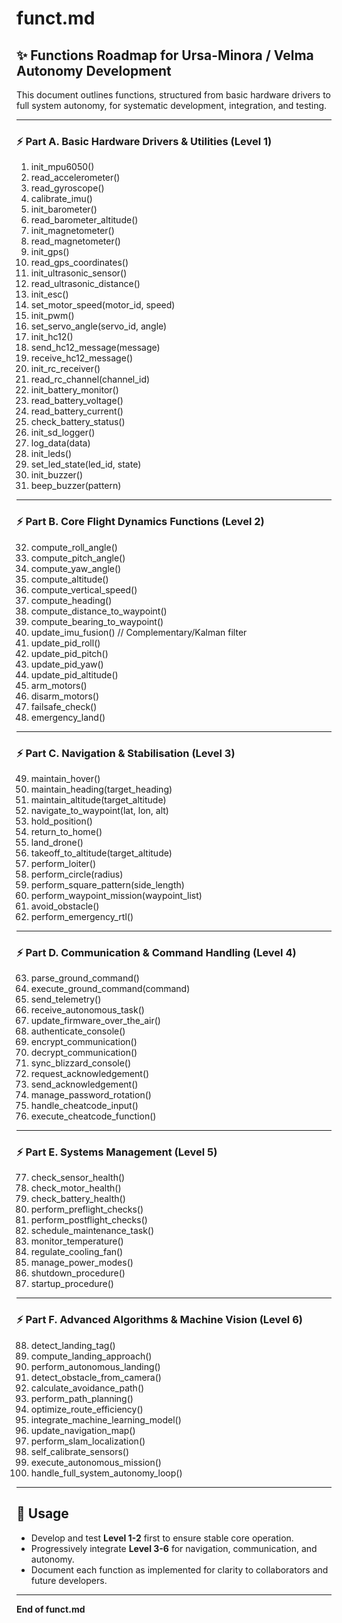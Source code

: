 # funct.md

## ✨ Functions Roadmap for Ursa-Minora / Velma Autonomy Development

This document outlines functions, structured from basic hardware drivers to full system autonomy, for systematic development, integration, and testing.

---

### ⚡ **Part A. Basic Hardware Drivers & Utilities (Level 1)**

1. init_mpu6050()
2. read_accelerometer()
3. read_gyroscope()
4. calibrate_imu()
5. init_barometer()
6. read_barometer_altitude()
7. init_magnetometer()
8. read_magnetometer()
9. init_gps()
10. read_gps_coordinates()
11. init_ultrasonic_sensor()
12. read_ultrasonic_distance()
13. init_esc()
14. set_motor_speed(motor_id, speed)
15. init_pwm()
16. set_servo_angle(servo_id, angle)
17. init_hc12()
18. send_hc12_message(message)
19. receive_hc12_message()
20. init_rc_receiver()
21. read_rc_channel(channel_id)
22. init_battery_monitor()
23. read_battery_voltage()
24. read_battery_current()
25. check_battery_status()
26. init_sd_logger()
27. log_data(data)
28. init_leds()
29. set_led_state(led_id, state)
30. init_buzzer()
31. beep_buzzer(pattern)

---

### ⚡ **Part B. Core Flight Dynamics Functions (Level 2)**

32. compute_roll_angle()
33. compute_pitch_angle()
34. compute_yaw_angle()
35. compute_altitude()
36. compute_vertical_speed()
37. compute_heading()
38. compute_distance_to_waypoint()
39. compute_bearing_to_waypoint()
40. update_imu_fusion() // Complementary/Kalman filter
41. update_pid_roll()
42. update_pid_pitch()
43. update_pid_yaw()
44. update_pid_altitude()
45. arm_motors()
46. disarm_motors()
47. failsafe_check()
48. emergency_land()

---

### ⚡ **Part C. Navigation & Stabilisation (Level 3)**

49. maintain_hover()
50. maintain_heading(target_heading)
51. maintain_altitude(target_altitude)
52. navigate_to_waypoint(lat, lon, alt)
53. hold_position()
54. return_to_home()
55. land_drone()
56. takeoff_to_altitude(target_altitude)
57. perform_loiter()
58. perform_circle(radius)
59. perform_square_pattern(side_length)
60. perform_waypoint_mission(waypoint_list)
61. avoid_obstacle()
62. perform_emergency_rtl()

---

### ⚡ **Part D. Communication & Command Handling (Level 4)**

63. parse_ground_command()
64. execute_ground_command(command)
65. send_telemetry()
66. receive_autonomous_task()
67. update_firmware_over_the_air()
68. authenticate_console()
69. encrypt_communication()
70. decrypt_communication()
71. sync_blizzard_console()
72. request_acknowledgement()
73. send_acknowledgement()
74. manage_password_rotation()
75. handle_cheatcode_input()
76. execute_cheatcode_function()

---

### ⚡ **Part E. Systems Management (Level 5)**

77. check_sensor_health()
78. check_motor_health()
79. check_battery_health()
80. perform_preflight_checks()
81. perform_postflight_checks()
82. schedule_maintenance_task()
83. monitor_temperature()
84. regulate_cooling_fan()
85. manage_power_modes()
86. shutdown_procedure()
87. startup_procedure()

---

### ⚡ **Part F. Advanced Algorithms & Machine Vision (Level 6)**

88. detect_landing_tag()
89. compute_landing_approach()
90. perform_autonomous_landing()
91. detect_obstacle_from_camera()
92. calculate_avoidance_path()
93. perform_path_planning()
94. optimize_route_efficiency()
95. integrate_machine_learning_model()
96. update_navigation_map()
97. perform_slam_localization()
98. self_calibrate_sensors()
99. execute_autonomous_mission()
100. handle_full_system_autonomy_loop()

---

## 📝 **Usage**

- Develop and test **Level 1-2** first to ensure stable core operation.
- Progressively integrate **Level 3-6** for navigation, communication, and autonomy.
- Document each function as implemented for clarity to collaborators and future developers.

---

**End of funct.md**
